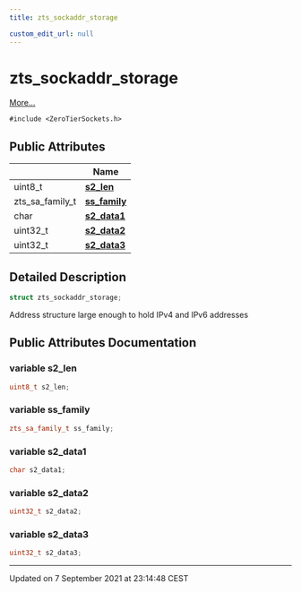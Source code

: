 ```yaml
---
title: zts_sockaddr_storage

custom_edit_url: null
---
```


# zts_sockaddr_storage



 [More...](#detailed-description)


`#include <ZeroTierSockets.h>`

## Public Attributes

|                | Name           |
| -------------- | -------------- |
| uint8_t | **[s2_len](/autogen/libzt/classes/structzts__sockaddr__storage.md#variable-s2_len)**  |
| zts_sa_family_t | **[ss_family](/autogen/libzt/classes/structzts__sockaddr__storage.md#variable-ss_family)**  |
| char | **[s2_data1](/autogen/libzt/classes/structzts__sockaddr__storage.md#variable-s2_data1)**  |
| uint32_t | **[s2_data2](/autogen/libzt/classes/structzts__sockaddr__storage.md#variable-s2_data2)**  |
| uint32_t | **[s2_data3](/autogen/libzt/classes/structzts__sockaddr__storage.md#variable-s2_data3)**  |

## Detailed Description

```cpp
struct zts_sockaddr_storage;
```


Address structure large enough to hold IPv4 and IPv6 addresses 

## Public Attributes Documentation

### variable s2_len

```cpp
uint8_t s2_len;
```


### variable ss_family

```cpp
zts_sa_family_t ss_family;
```


### variable s2_data1

```cpp
char s2_data1;
```


### variable s2_data2

```cpp
uint32_t s2_data2;
```


### variable s2_data3

```cpp
uint32_t s2_data3;
```


-------------------------------

Updated on  7 September 2021 at 23:14:48 CEST